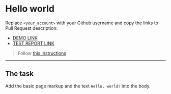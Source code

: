 # Hello world
Replace `<your_account>` with your Github username and copy the links to Pull Request description:
- [DEMO LINK](https://khristina-muzhilovska.github.io/layout_hello-world/)
- [TEST REPORT LINK](https://khristina-muzhilovska.github.io/layout_hello-world/тзьеуіreport/html_report/)

> Follow [this instructions](https://mate-academy.github.io/layout_task-guideline/#how-to-solve-the-layout-tasks-on-github)
___

## The task
Add the basic page markup and the text `Hello, world!` into the body.
